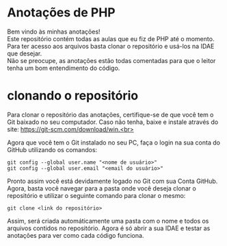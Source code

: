 <h1>Anotações de PHP</h1>

Bem vindo às minhas anotações! <br>
Este repositório contém todas as aulas que eu fiz de PHP até o momento. Para ter acesso aos arquivos basta clonar o repositório e usá-los na IDAE que desejar.<br>
Não se preocupe, as anotações estão todas comentadas para que o leitor tenha um bom entendimento do código.

<h1>clonando o repositório</h1>

Para clonar o repositório das anotações, certifique-se de que você tem o Git baixado no seu computador. Caso não tenha, baixe e instale através do site:
https://git-scm.com/download/win.<br>

Agora que você tem o Git instalado no seu PC, faça o login na sua conta do GitHub utilizando os comandos:

```
git config --global user.name "<nome de usuário>"
git config --global user.email "<email do usuário>"
```

Pronto assim você está devidamente logado no Git com sua Conta GitHub. Agora, basta você navegar para a pasta onde você deseja clonar o repositório e utilizar 
o seguinte comando para clonar o mesmo:

```
git clone <link do repositório>
```

Assim, será criada automáticamente uma pasta com o nome e todos os arquivos contidos no repositório. Agora é só abrir a sua IDAE e testar as anotações para 
ver como cada código funciona.
